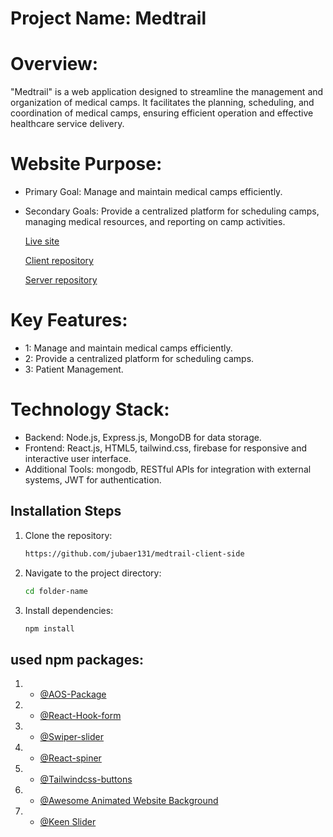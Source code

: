 # Project Name: Medtrail

# Overview:
"Medtrail" is a web application designed to streamline the management and organization of medical camps. It facilitates the planning, scheduling, and coordination of medical camps, ensuring efficient operation and effective healthcare service delivery.

# Website Purpose:

* Primary Goal: Manage and maintain medical camps efficiently.
* Secondary Goals: Provide a centralized platform for scheduling camps, managing medical resources, and reporting on camp activities.

  [Live site](https://medtrailmedicalcamp31.netlify.app)

  [Client repository](https://github.com/jubaer131/medtrail-client-side.git)

  [Server repository](https://github.com/jubaer131/medtrail-server-side.git)

# Key Features:

*  1: Manage and maintain medical camps efficiently.
*  2: Provide a centralized platform for scheduling camps.
*  3: Patient Management.



# Technology Stack:

* Backend: Node.js, Express.js, MongoDB for data storage.
* Frontend: React.js, HTML5, tailwind.css, firebase for responsive and interactive user interface.
* Additional Tools: mongodb, RESTful APIs for integration with external systems, JWT for authentication.
  
## Installation Steps

1. Clone the repository:
    ```sh
   https://github.com/jubaer131/medtrail-client-side
    ```
2. Navigate to the project directory:
    ```sh
    cd folder-name
    ```
3. Install dependencies:
    ```sh
    npm install
    ```

    
## used npm packages:
1. - [@AOS-Package](https://www.npmjs.com/package/aos) 
2. - [@React-Hook-form](https://react-hook-form.com/)
3. - [@Swiper-slider](https://swiperjs.com/)
4. - [@React-spiner](https://www.davidhu.io/react-spinners)
5. - [@Tailwindcss-buttons](https://devdojo.com/tailwindcss/buttons)
6. - [@Awesome Animated Website Background](https://codeconvey.com/animated-website-background-with-html5)
7. - [@Keen Slider](https://keen-slider.io)
